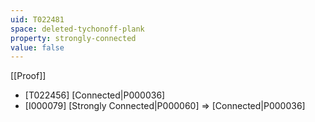 ```yaml
---
uid: T022481
space: deleted-tychonoff-plank
property: strongly-connected
value: false
---
```

[[Proof]]

* [T022456] [Connected|P000036]
* [I000079] [Strongly Connected|P000060] => [Connected|P000036]

